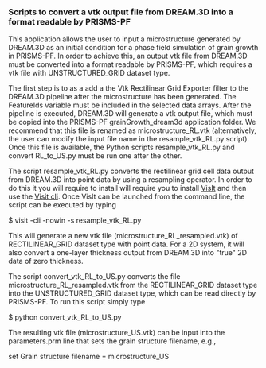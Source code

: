 ### Scripts to convert a vtk output file from DREAM.3D into a format readable by PRISMS-PF

This application allows the user to input a microstructure generated by DREAM.3D as an initial condition for a phase field simulation of grain growth in PRISMS-PF. In order to achieve this, an output vtk file from DREAM.3D must be converted into a format readable by PRISMS-PF, which requires a vtk file with UNSTRUCTURED_GRID dataset type.  

The first step is to as a add a the Vtk Rectilinear Grid Exporter filter to the DREAM.3D pipeline after the microstructure has been generated. The FeatureIds variable must be included in the selected data arrays. After the pipeline is executed, DREAM.3D will generate a vtk output file, which must be copied into the PRISMS-PF grainGrowth_dream3d application folder. We recommend that this file is renamed as microstructure_RL.vtk (alternatively, the user can modify the input file name in the resample_vtk_RL.py script). Once this file is available, the Python scripts resample_vtk_RL.py and convert RL_to_US.py must be run one after the other.

The script resample_vtk_RL.py converts the rectilinear grid cell data output from DREAM.3D into point data by using a resampling operator. In order to do this it you will require to install will require you to install [VisIt](https://wci.llnl.gov/simulation/computer-codes/visit/executables) and then use the [Visit cli](https://github.com/prisms-center/phaseField/tree/master/postprocess_scripts). Once VisIt can be launched from the command line, the script can be executed by typing 

\$ visit -cli -nowin -s resample_vtk_RL.py

This will generate a new vtk file (microstructure_RL_resampled.vtk) of RECTILINEAR_GRID dataset type with point data. For a 2D system, it will also convert a one-layer thickness output from DREAM.3D into "true" 2D data of zero thickness.

The script convert_vtk_RL_to_US.py converts the file microstructure_RL_resampled.vtk from the RECTILINEAR_GRID dataset type into the UNSTRUCTURED_GRID dataset type, which can be read directly by PRISMS-PF. To run this script simply type

\$ python convert_vtk_RL_to_US.py

The resulting vtk file (microstructure_US.vtk) can be input into the parameters.prm line that sets the grain structure filename, e.g.,

set Grain structure filename = microstructure_US
